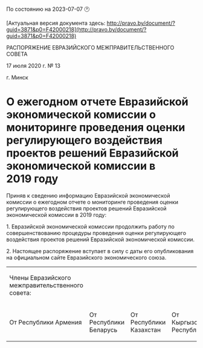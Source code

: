 По состоянию на 2023-07-07 &#x1F550;

[Актуальная версия документа здесь: http://pravo.by/document/?guid=3871&p0=F42000218](http://pravo.by/document/?guid=3871&p0=F42000218)

<p>РАСПОРЯЖЕНИЕ ЕВРАЗИЙСКОГО МЕЖПРАВИТЕЛЬСТВЕННОГО СОВЕТА</p>
<p>17 июля 2020 г. № 13</p>
<p>г. Минск</p>
<h1>О ежегодном отчете Евразийской экономической комиссии о мониторинге проведения оценки регулирующего воздействия проектов решений Евразийской экономической комиссии в 2019 году</h1>
<p>Приняв к сведению информацию Евразийской экономической комиссии о ежегодном отчете о мониторинге проведения оценки регулирующего воздействия проектов решений Евразийской экономической комиссии в 2019 году:</p>
<p>1. Евразийской экономической комиссии продолжить работу по совершенствованию процедуры проведения оценки регулирующего воздействия проектов решений Евразийской экономической комиссии.</p>
<p>2. Настоящее распоряжение вступает в силу с даты его опубликования на официальном сайте Евразийского экономического союза.</p>
<p></p>
<table>
<tr><td><p>Члены Евразийского межправительственного совета:</p></td></tr>
<tr>
<td><p>От Республики Армения</p></td>
<td><p>От Республики Беларусь</p></td>
<td><p>От Республики Казахстан</p></td>
<td><p>От Кыргызской Республики</p></td>
<td><p>От Российской Федерации</p></td>
</tr>
</table>
<p></p>